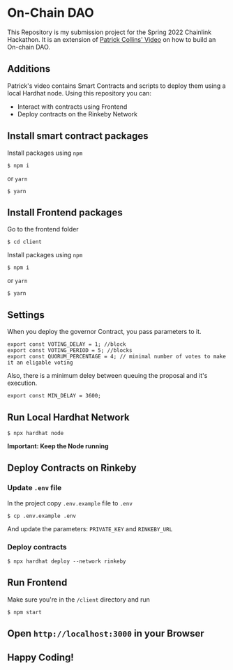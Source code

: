 # On-Chain DAO

This Repository is my submission project for the Spring 2022 Chainlink Hackathon. 
It is an extension of [Patrick Collins' Video](https://www.youtube.com/watch?v=AhJtmUqhAqg) on how to build an On-chain DAO.

## Additions

Patrick's video contains Smart Contracts and scripts to deploy them using a local Hardhat node. Using this repository you can:

 - Interact with contracts using Frontend
 - Deploy contracts on the Rinkeby Network


## Install smart contract packages

Install packages using `npm`
```
$ npm i
```
or `yarn`
```
$ yarn
```

## Install Frontend packages

Go to the frontend folder
```
$ cd client
```
Install packages using `npm`
```
$ npm i
```
or `yarn`
```
$ yarn
```

## Settings
When you deploy the governor Contract, you pass parameters to it.
```
export const VOTING_DELAY = 1; //block
export const VOTING_PERIOD = 5; //blocks
export const QUORUM_PERCENTAGE = 4; // minimal number of votes to make it an eligable voting
```
Also, there is a minimum deley between queuing the proposal and it's execution. 
```
export const MIN_DELAY = 3600;
```


## Run Local Hardhat Network

```
$ npx hardhat node
```

**Important: Keep the Node running**

## Deploy Contracts on Rinkeby
### Update `.env` file

In the project copy `.env.example` file to `.env`
```
$ cp .env.example .env
```
And update the parameters: `PRIVATE_KEY` and `RINKEBY_URL`

### Deploy contracts

```
$ npx hardhat deploy --network rinkeby
```

## Run Frontend
Make sure you're in the `/client` directory and run
```
$ npm start
```
## Open `http://localhost:3000` in your Browser

## Happy Coding!

